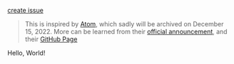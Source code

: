 [create issue](https://github.com/user/repository/issues/new)

> This is inspired by [Atom](https://atom.io), which sadly will be archived on December 15, 2022. More can be learned from their [official announcement](https://github.blog/2022-06-08-sunsetting-atom/), and their [GitHub Page](https://github.com/atom/atom)

Hello, World!